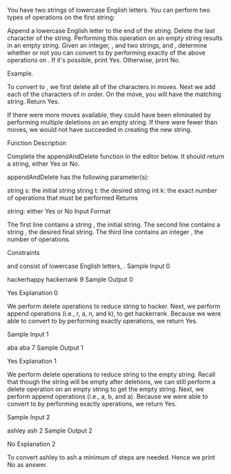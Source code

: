 You have two strings of lowercase English letters. You can perform two types of operations on the first string:

Append a lowercase English letter to the end of the string.
Delete the last character of the string. Performing this operation on an empty string results in an empty string.
Given an integer, , and two strings,  and , determine whether or not you can convert  to  by performing exactly  of the above operations on . If it's possible, print Yes. Otherwise, print No.

Example. 


To convert  to , we first delete all of the characters in  moves. Next we add each of the characters of  in order. On the  move, you will have the matching string. Return Yes.

If there were more moves available, they could have been eliminated by performing multiple deletions on an empty string. If there were fewer than  moves, we would not have succeeded in creating the new string.

Function Description

Complete the appendAndDelete function in the editor below. It should return a string, either Yes or No.

appendAndDelete has the following parameter(s):

string s: the initial string
string t: the desired string
int k: the exact number of operations that must be performed
Returns

string: either Yes or No
Input Format

The first line contains a string , the initial string.
The second line contains a string , the desired final string.
The third line contains an integer , the number of operations.

Constraints

 and  consist of lowercase English letters, .
Sample Input 0

hackerhappy
hackerrank
9
Sample Output 0

Yes
Explanation 0

We perform  delete operations to reduce string  to hacker. Next, we perform  append operations (i.e., r, a, n, and k), to get hackerrank. Because we were able to convert  to  by performing exactly  operations, we return Yes.

Sample Input 1

aba
aba
7
Sample Output 1

Yes
Explanation 1

We perform  delete operations to reduce string  to the empty string. Recall that though the string will be empty after  deletions, we can still perform a delete operation on an empty string to get the empty string. Next, we perform  append operations (i.e., a, b, and a). Because we were able to convert  to  by performing exactly  operations, we return Yes.

Sample Input 2

ashley
ash
2
Sample Output 2

No
Explanation 2

To convert ashley to ash a minimum of  steps are needed. Hence we print No as answer.